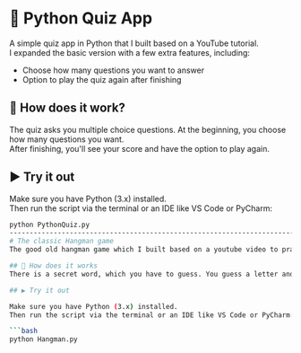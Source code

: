 # 🧠 Python Quiz App

A simple quiz app in Python that I built based on a YouTube tutorial.  
I expanded the basic version with a few extra features, including:

- Choose how many questions you want to answer
- Option to play the quiz again after finishing

## 🚀 How does it work?

The quiz asks you multiple choice questions. At the beginning, you choose how many questions you want.  
After finishing, you'll see your score and have the option to play again.

## ▶️ Try it out

Make sure you have Python (3.x) installed.  
Then run the script via the terminal or an IDE like VS Code or PyCharm:

```bash
python PythonQuiz.py
---------------------------------------------------------------------------------------------------------
# The classic Hangman game
The good old hangman game which I built based on a youtube video to practice my Python skills.

## 🚀 How does it works
There is a secret word, which you have to guess. You guess a letter and the program tells you whether the letter appears in the word or not. You get a set amount of guesses.

## ▶️ Try it out

Make sure you have Python (3.x) installed.  
Then run the script via the terminal or an IDE like VS Code or PyCharm:

```bash
python Hangman.py

